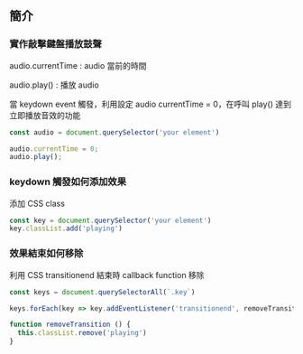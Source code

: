 ## 簡介

### 實作敲擊鍵盤播放鼓聲

audio.currentTime : audio 當前的時間

audio.play() : 播放 audio

當 keydown event 觸發，利用設定 audio currentTime = 0，在呼叫 play() 達到立即播放音效的功能

```javascript
const audio = document.querySelector('your element')

audio.currentTime = 0;
audio.play();
```

### keydown 觸發如何添加效果

添加 CSS class

```javascript
const key = document.querySelector('your element')
key.classList.add('playing')
```

### 效果結束如何移除

利用 CSS transitionend 結束時 callback function 移除

```javascript
const keys = document.querySelectorAll(`.key`)

keys.forEach(key => key.addEventListener('transitionend', removeTransition))

function removeTransition () {
  this.classList.remove('playing')
}
